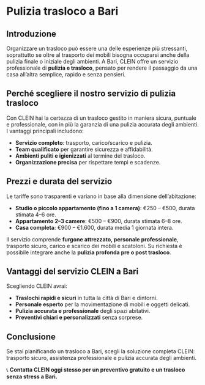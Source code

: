 # Pulizia trasloco a Bari

## Introduzione
Organizzare un trasloco può essere una delle esperienze più stressanti, soprattutto se oltre al trasporto dei mobili bisogna occuparsi anche della pulizia finale o iniziale degli ambienti. A Bari, CLEIN offre un servizio professionale di **pulizia e trasloco**, pensato per rendere il passaggio da una casa all’altra semplice, rapido e senza pensieri.

## Perché scegliere il nostro servizio di pulizia trasloco
Con CLEIN hai la certezza di un trasloco gestito in maniera sicura, puntuale e professionale, con in più la garanzia di una pulizia accurata degli ambienti. I vantaggi principali includono:
- **Servizio completo**: trasporto, carico/scarico e pulizia.  
- **Team qualificato** per garantire sicurezza e affidabilità.  
- **Ambienti puliti e igienizzati** al termine del trasloco.  
- **Organizzazione precisa** per rispettare tempi e scadenze.  

## Prezzi e durata del servizio
Le tariffe sono trasparenti e variano in base alla dimensione dell’abitazione:
- **Studio o piccolo appartamento (fino a 1 camera)**: €250 – €500, durata stimata 4–6 ore.  
- **Appartamento 2–3 camere**: €500 – €900, durata stimata 6–8 ore.  
- **Casa completa**: €900 – €1.600, durata media 1 giornata intera.  

Il servizio comprende **furgone attrezzato, personale professionale**, trasporto sicuro, carico e scarico dei mobili e scatoloni. Su richiesta è possibile integrare anche la **pulizia profonda pre o post trasloco**.

## Vantaggi del servizio CLEIN a Bari
Scegliendo CLEIN avrai:
- **Traslochi rapidi e sicuri** in tutta la città di Bari e dintorni.  
- **Personale esperto** per la movimentazione di mobili e oggetti delicati.  
- **Pulizia accurata e professionale** degli spazi abitativi.  
- **Preventivi chiari e personalizzati** senza sorprese.  

## Conclusione
Se stai pianificando un trasloco a Bari, scegli la soluzione completa CLEIN: trasporto sicuro, assistenza professionale e pulizia accurata degli ambienti.  

📞 **Contatta CLEIN oggi stesso per un preventivo gratuito e un trasloco senza stress a Bari.**
